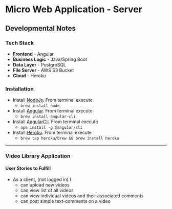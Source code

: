 # Micro Web Application - Server
## Developmental Notes
### Tech Stack
* **Frontend** - Angular
* **Business Logic** - Java/Spring Boot
* **Data Layer** - PostgreSQL
* **File Server** - AWS S3 Bucket
* **Cloud** - Heroku

### Installation
* Install [NodeJs](https://nodejs.org/en/). From terminal execute
    * `brew install node`
* Install [Angular](http://angular.io/). From terminal execute
    * `brew install angular-cli`
* Install [AngularCli](). From terminal execute
    * `npm install -g @angular/cli`
* Install [Heroku](). From terminal execute
	* `brew tap heroku/brew && brew install heroku`

<hr>

### Video Library Application

#### User Stories to Fulfill  
* As a client, (not logged in) I
	* can upload new videos
	* can view list of all videos
	* can view individual videos and their associated comments
	* can post simple text-comments on a video
